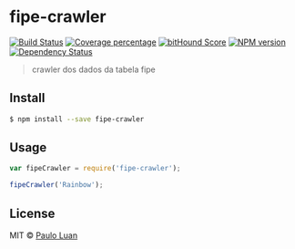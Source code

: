 # fipe-crawler 
[![Build Status][travis-image]][travis-url] 
[![Coverage percentage][coveralls-image]][coveralls-url]
[![bitHound Score](bithound-image)][bithound-url]
[![NPM version][npm-image]][npm-url] 
[![Dependency Status][daviddm-image]][daviddm-url] 

> crawler dos dados da tabela fipe


## Install

```sh
$ npm install --save fipe-crawler
```


## Usage

```js
var fipeCrawler = require('fipe-crawler');

fipeCrawler('Rainbow');
```

## License

MIT © [Paulo Luan](https://github.com/pauloluan/)


[npm-image]: https://badge.fury.io/js/fipe-crawler.svg
[npm-url]: https://npmjs.org/package/fipe-crawler
[travis-image]: https://api.travis-ci.org/PauloLuan/fipe-crawler.svg?branch=master
[travis-url]: https://travis-ci.org/pauloluan/fipe-crawler
[daviddm-image]: https://david-dm.org/pauloluan/fipe-crawler.svg?theme=shields.io
[daviddm-url]: https://david-dm.org/pauloluan/fipe-crawler
[coveralls-image]: https://coveralls.io/repos/PauloLuan/fipe-crawler/badge.svg?branch=master&service=github
[coveralls-url]: https://coveralls.io/github/PauloLuan/fipe-crawler
[bithound-image]: https://www.bithound.io/github/PauloLuan/fipe-crawler/badges/score.svg
[bithound-url]: https://www.bithound.io/github/PauloLuan/fipe-crawler
